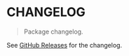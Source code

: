 # CHANGELOG

> Package changelog.

See [GitHub Releases](https://github.com/stdlib-js/stats-base-dists-bernoulli-quantile/releases) for the changelog.